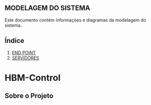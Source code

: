 ## MODELAGEM DO SISTEMA
Este documento contém informações e diagramas da modelagem do sistema.

<!-- ÍNDICE -->
## Índice
1. [END POINT](/Documentos/endpoint.md)
3. [SERVIDORES](/Documentos/servidores.md)


  <h1>HBM-Control</h1>
  
  ## Sobre o Projeto
